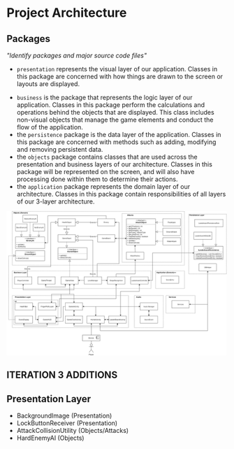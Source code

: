 # Project Architecture

## Packages

*"Identify packages and major source code files"*

* `presentation` represents the visual layer of our application. Classes in this package are concerned with how things are drawn to the screen or layouts are displayed.
- `business` is the package that represents the logic layer of our application. Classes in this package perform the calculations and operations behind the objects that are displayed. This class includes non-visual objects that manage the game elements and conduct the flow of the application.
-  the `persistence` package is the data layer of the application. Classes in this package are concerned with methods such as adding, modifying and removing persistent data.
- the `objects` package contains classes that are used across the presentation and business layers of our architecture. Classes in this package will be represented on the screen, and will also have processing done within them to determine their actions.
- the `application` package represents the domain layer of our architecture. Classes in this package contain responsibilities of all layers of our 3-layer architecture.


![Architecture Diagram](architecture_diagram.png)



## ITERATION 3 ADDITIONS

## Presentation Layer

* BackgroundImage (Presentation)
* LockButtonReceiver (Presentation)
* AttackCollisionUtility (Objects/Attacks)
* HardEnemyAI (Objects)
